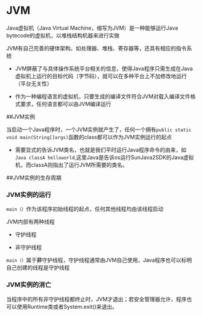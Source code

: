 # JVM

Java虚拟机（Java Virtual Machine，缩写为JVM）是一种能够运行Java bytecode的虚拟机，以堆栈结构机器来进行实做

JVM有自己完善的硬体架构，如处理器、堆栈、寄存器等，还具有相应的指令系统

- JVM屏蔽了与具体操作系统平台相关的信息，使得Java程序只需生成在Java虚拟机上运行的目标代码（字节码），就可以在多种平台上不加修改地运行（平台无关性）

- 作为一种编程语言的虚拟机，只要生成的编译文件符合JVM对载入编译文件格式要求，任何语言都可以由JVM编译运行

##JVM实例

当启动一个Java程序时，一个JVM实例就产生了，任何一个拥有`public static void main(String[]args)`函数的class都可以作为JVM实例运行的起点

- 需要显式的告诉JVM类名，也就是我们平时运行Java程序命令的由来，如`Java classA helloworld`,这里Java是告诉os运行SunJava2SDK的Java虚拟机，而classA则指出了运行JVM所需要的类名。

##JVM实例的生存周期

### JVM实例的运行

`main（）`作为该程序初始线程的起点，任何其他线程均由该线程启动

JVM内部有两种线程

- 守护线程

- 非守护线程

`main（）`属于**非**守护线程，守护线程通常由JVM自己使用，Java程序也可以标明自己创建的线程是守护线程

### JVM实例的消亡

当程序中的所有非守护线程都终止时，JVM才退出；若安全管理器允许，程序也可以使用Runtime类或者System.exit()来退出。


